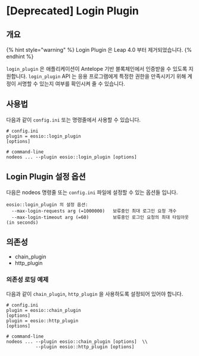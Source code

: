 # \[Deprecated] Login Plugin

## 개요

{% hint style="warning" %}
Login Plugin 은 Leap 4.0 부터 제거되었습니다.&#x20;
{% endhint %}

`login_plugin` 은 애플리케이션이 Antelope 기반 블록체인에서 인증받을 수 있도록 지원합니다. `login_plugin` API 는 응용 프로그램에게 특정한 권한을 만족시키기 위해 계정이 서명할 수 있는지 여부를 확인시켜 줄 수 있습니다.

## 사용법

다음과 같이 `config.ini` 또는 명령줄에서 사용할 수 있습니다.

```
# config.ini
plugin = eosio::login_plugin
[options]

# command-line
nodeos ... --plugin eosio::login_plugin [options]
```

## Login Plugin 설정 옵션

다음은 nodeos 명령줄 또는 `config.ini` 파일에 설정할 수 있는 옵션들 입니다.

```
eosio::login_plugin 의 설정 옵션:
  --max-login-requests arg (=1000000)   보류중인 최대 로그인 요청 개수
  --max-login-timeout arg (=60)         보류중인 로그인 요청의 최대 타임아웃 (in seconds)
```

## 의존성

* chain\_plugin
* http\_plugin

### 의존성 로딩 예제

다음과 같이 `chain_plugin`, `http_plugin` 을 사용하도록 설정되어 있어야 합니다.

```
# config.ini
plugin = eosio::chain_plugin
[options]
plugin = eosio::http_plugin 
[options]

# command-line
nodeos ... --plugin eosio::chain_plugin [options]  \\
           --plugin eosio::http_plugin [options]
```
